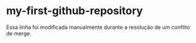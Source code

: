 # my-first-github-repository

Essa linha foi modificada manualmente durante a resolução de um conflito de merge.